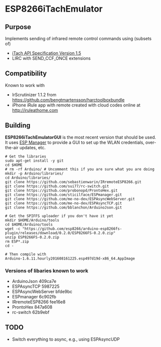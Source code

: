 # ESP8266iTachEmulator

## Purpose

Implements sending of infrared remote control commands using (subsets of)
* [iTach API Specification Version 1.5](http://www.globalcache.com/files/docs/API-iTach.pdf)
* LIRC with SEND_CCF_ONCE extensions

## Compatibility

Known to work with
* IrScrutinizer 1.1.2 from https://github.com/bengtmartensson/harctoolboxbundle
* iPhone iRule app with remote created with cloud codes online at http://iruleathome.com

## Building

**ESP8266iTachEmulatorGUI** is the most recent version that should be used. It uses [ESP Manager](https://github.com/sticilface/ESPmanager) to provide a GUI to set up the WLAN credentials, over-the-air updates, etc.


```
# Get the libraries
sudo apt-get install -y git
cd $HOME
# rm -rf Arduino/ # Uncomment this if you are sure what you are doing
mkdir -p Arduino/libraries/
cd Arduino/libraries/
git clone https://github.com/sebastienwarin/IRremoteESP8266.git
git clone https://github.com/sui77/rc-switch.git
git clone https://github.com/probonopd/ProntoHex.git
git clone https://github.com/sticilface/ESPmanager.git
git clone https://github.com/me-no-dev/ESPAsyncWebServer.git
git clone https://github.com/me-no-dev/ESPAsyncTCP.git
git clone https://github.com/bblanchon/ArduinoJson.git

# Get the SPIFFS uploader if you don't have it yet
mkdir $HOME/Arduino/tools
cd $HOME/Arduino/tools
wget -c "https://github.com/esp8266/arduino-esp8266fs-plugin/releases/download/0.2.0/ESP8266FS-0.2.0.zip"
unzip ESP8266FS-0.2.0.zip
rm ESP*.zip
cd -

# Then compile with
Arduino-1.6.11.hourly201608161225.esp497d19d-x86_64.AppImage
```

### Versions of libaries known to work

* ArduinoJson 409ca7e
* ESPAsyncTCP 5987225
* ESPAsyncWebServer bfde9bc
* ESPmanager 6c902fb
* IRremoteESP8266 fee16e8
* ProntoHex 847a608
* rc-switch 62b9ebf

## TODO

* Switch everything to async, e.g., using ESPAsyncUDP
